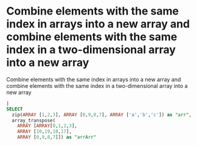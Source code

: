 # Combine elements with the same index in arrays into a new array and combine elements with the same index in a two-dimensional array into a new array

Combine elements with the same index in arrays into a new array and combine elements with the same index in a two-dimensional array into a new array

```SQL
|
SELECT
  zip(ARRAY [1,2,3], ARRAY [0,9,8,7], ARRAY ['a','b','c']) as "arr",
  array_transpose(
    ARRAY [ARRAY[0,1,2,3],
    ARRAY [10,19,18,17],
    ARRAY [0,9,8,7]]) as "arrArr"
```

